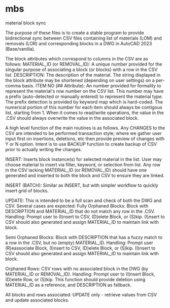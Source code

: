 # mbs
material block sync

The purpose of these files is to create a stable program to provide bidirectional sync between CSV files containing list of materials (LOM) and removals (LOR) and corresponding blocks in a DWG in AutoCAD 2023 (Base/vanilla).

The block attributes which correspond to columns in the CSV are as follows:
MATERIAL_ID (or REMOVAL_ID): A unique number provided for the singular purpose of associating a block (or blocks) with a row in the CSV list. 
DESCRIPTION: The description of the material. The string displayed in the block attribute may be shortened (depending on user settings) on a per-comma basis. 
ITEM NO (## Attribute): An number provided for formality to represent the material's row number on the CSV list. This number may have a prefix (auto-detected or manually entered) to represent the material type. The prefix detection is provided by keyword map which is hard-coded. The numerical portion of this number for each item should always be contigous list, starting from 1. When it comes to read/write operations, the value in the .CSV should always overwrite the value in the associated block. 

A high level function of the main routines is as follows. Any CHANGES to the CSV are intended to be performed transaction style; where we gather user input first on insertions, deletions, etc then provide preview of changes with Y or N option. Intent is to use BACKUP function to create backup of CSV prior to actually writing the changes. 

INSERT: Inserts block instance(s) for selected material in the list. User may choose material to insert via filter, keyword, or selection from list. Any row in the CSV lacking MATERIAL_ID (or REMOVAL_ID) should have one generated and inserted to both the block and CSV to ensure they are linked. 

INSERT (BATCH): Similar as INSERT, but with simpler workflow to quickly insert grid of blocks. 

UPDATE: This is intended to be a full scan and check of both the DWG and CSV. Several cases are expected: 
  Fully Orphaned Blocks: Block with DESCRIPTION and MATERIAL_ID that do not match any row in the .CSV. 
  Handling: Prompt user to (I)nsert to CSV, (D)elete Block, or (S)kip. (I)nsert to CSV should also generated and assign MATERIAL_ID to maintain link with block. 
  
  Semi Orphaned Blocks: Block with DESCRIPTION that has a fuzzy match to a row in the .CSV, but no (empty) MATERIAL_ID. 
  Handling: Prompt user (R)eassociate Block, (I)nsert to CSV, (D)elete Block, or (S)kip. (I)nsert to CSV should also generated and assign MATERIAL_ID to maintain link with block. 
  
  Orphaned Rows: CSV rows with no associated block in the DWG (by MATERIAL_ID or REMOVAL_ID). 
  Handling: Prompt user to (I)nsert Block, (D)elete Row, or (S)kip. This function should provide deletion using MATERIAL_ID as a reference, and DESCRIPTION as fallback. 

  All blocks and rows associated: UPDATE only - retrieve values from CSV and update associated blocks. 
